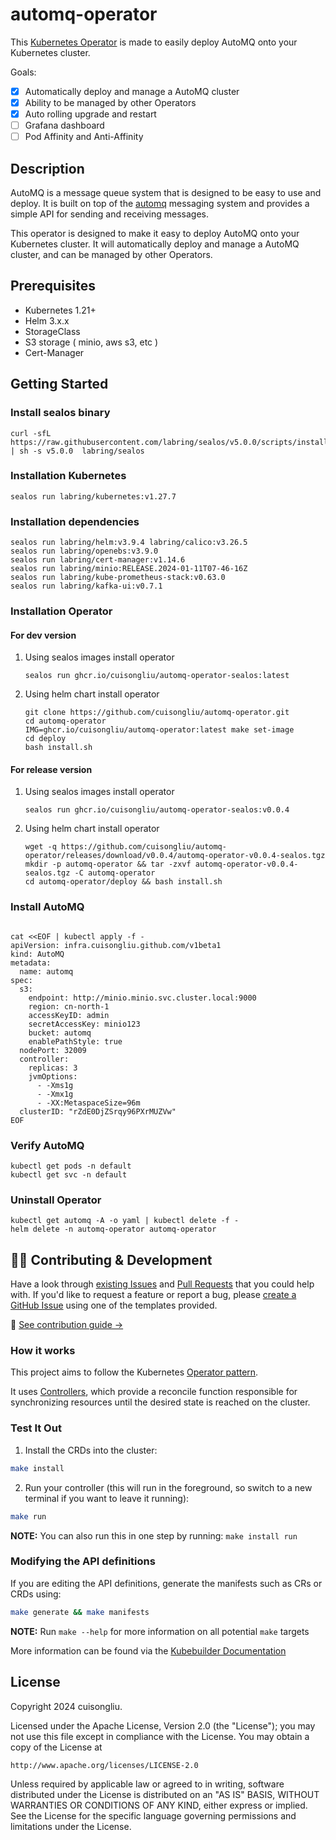 # automq-operator

This [Kubernetes Operator](https://kubernetes.io/docs/concepts/extend-kubernetes/operator/) is made to easily deploy AutoMQ onto your Kubernetes cluster.

Goals:

- [x] Automatically deploy and manage a AutoMQ cluster
- [x] Ability to be managed by other Operators
- [x] Auto rolling upgrade and restart
- [ ] Grafana dashboard
- [ ] Pod Affinity and Anti-Affinity

## Description

AutoMQ is a message queue system that is designed to be easy to use and deploy. It is built on top of the [automq](https://www.automq.com) messaging system and provides a simple API for sending and receiving messages.

This operator is designed to make it easy to deploy AutoMQ onto your Kubernetes cluster. It will automatically deploy and manage a AutoMQ cluster, and can be managed by other Operators.

## Prerequisites

- Kubernetes 1.21+
- Helm 3.x.x
- StorageClass
- S3 storage ( minio, aws s3, etc )
- Cert-Manager


## Getting Started

### Install sealos binary

```shell
curl -sfL https://raw.githubusercontent.com/labring/sealos/v5.0.0/scripts/install.sh | sh -s v5.0.0  labring/sealos
```


### Installation Kubernetes

```shell
sealos run labring/kubernetes:v1.27.7 
````

### Installation dependencies

```shell
sealos run labring/helm:v3.9.4 labring/calico:v3.26.5
sealos run labring/openebs:v3.9.0
sealos run labring/cert-manager:v1.14.6
sealos run labring/minio:RELEASE.2024-01-11T07-46-16Z
sealos run labring/kube-prometheus-stack:v0.63.0 
sealos run labring/kafka-ui:v0.7.1
```

### Installation Operator 

#### For dev version

1.  Using sealos images install operator

    ```shell
    sealos run ghcr.io/cuisongliu/automq-operator-sealos:latest
    ```

2.  Using helm chart install operator

    ```shell
    git clone https://github.com/cuisongliu/automq-operator.git
    cd automq-operator
    IMG=ghcr.io/cuisongliu/automq-operator:latest make set-image
    cd deploy
    bash install.sh
    ```

#### For release version

1.  Using sealos images install operator
    <!--automq-operator release sealos begin-->
    ```shell
    sealos run ghcr.io/cuisongliu/automq-operator-sealos:v0.0.4
    ```
    <!--automq-operator release sealos end-->   
2.  Using helm chart install operator
    <!--automq-operator release begin-->
    ```shell
    wget -q https://github.com/cuisongliu/automq-operator/releases/download/v0.0.4/automq-operator-v0.0.4-sealos.tgz
    mkdir -p automq-operator && tar -zxvf automq-operator-v0.0.4-sealos.tgz -C automq-operator
    cd automq-operator/deploy && bash install.sh
    ```
    <!--automq-operator release end-->
### Install AutoMQ

```shell

cat <<EOF | kubectl apply -f -
apiVersion: infra.cuisongliu.github.com/v1beta1
kind: AutoMQ
metadata:
  name: automq
spec:
  s3:
    endpoint: http://minio.minio.svc.cluster.local:9000
    region: cn-north-1
    accessKeyID: admin
    secretAccessKey: minio123
    bucket: automq
    enablePathStyle: true
  nodePort: 32009
  controller:
    replicas: 3
    jvmOptions:
      - -Xms1g
      - -Xmx1g
      - -XX:MetaspaceSize=96m
  clusterID: "rZdE0DjZSrqy96PXrMUZVw"
EOF

```

### Verify AutoMQ

```shell
kubectl get pods -n default
kubectl get svc -n default
```


### Uninstall Operator

```shell
kubectl get automq -A -o yaml | kubectl delete -f -
helm delete -n automq-operator automq-operator
```

## 👩‍💻 Contributing & Development

Have a look through [existing Issues](https://github.com/cuisongliu/automq-operator/issues?q=is%3Aissue+is%3Aopen+sort%3Aupdated-desc) and [Pull Requests](https://github.com/cuisongliu/automq-operator/pulls?q=is%3Apr+is%3Aopen+sort%3Aupdated-desc) that you could help with. If you'd like to request a feature or report a bug, please [create a GitHub Issue](https://github.com/cuisongliu/automq-operator/issues/new/choose) using one of the templates provided.

📖 [See contribution guide →](./CONTRIBUTING.md)

### How it works
This project aims to follow the Kubernetes [Operator pattern](https://kubernetes.io/docs/concepts/extend-kubernetes/operator/).

It uses [Controllers](https://kubernetes.io/docs/concepts/architecture/controller/),
which provide a reconcile function responsible for synchronizing resources until the desired state is reached on the cluster.

### Test It Out
1. Install the CRDs into the cluster:

```sh
make install
```

2. Run your controller (this will run in the foreground, so switch to a new terminal if you want to leave it running):

```sh
make run
```

**NOTE:** You can also run this in one step by running: `make install run`

### Modifying the API definitions
If you are editing the API definitions, generate the manifests such as CRs or CRDs using:

```sh
make generate && make manifests 
```

**NOTE:** Run `make --help` for more information on all potential `make` targets

More information can be found via the [Kubebuilder Documentation](https://book.kubebuilder.io/introduction.html)

## License

Copyright 2024 cuisongliu.

Licensed under the Apache License, Version 2.0 (the "License");
you may not use this file except in compliance with the License.
You may obtain a copy of the License at

    http://www.apache.org/licenses/LICENSE-2.0

Unless required by applicable law or agreed to in writing, software
distributed under the License is distributed on an "AS IS" BASIS,
WITHOUT WARRANTIES OR CONDITIONS OF ANY KIND, either express or implied.
See the License for the specific language governing permissions and
limitations under the License.

